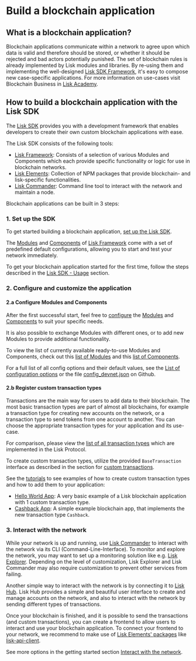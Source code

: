 # Build a blockchain application

## What is a blockchain application?

Blockchain applications communicate within a network to agree upon which data is valid and therefore should be stored, or whether it should be rejected and bad actors potentially punished.
The set of blockchain rules is already implemented by Lisk modules and libraries.
By re-using them and implementing the well-designed [Lisk SDK Framework](../lisk-sdk/introduction.md), it's easy to compose new case-specific applications.
For more information on use-cases visit Blockchain Business in [Lisk Academy](https://lisk.io/academy/blockchain-business/blockchain-in-business).

## How to build a blockchain application with the Lisk SDK

The [Lisk SDK](../lisk-sdk/introduction.md) provides you with a development framework that enables developers to create their own custom blockchain applications with ease.

The Lisk SDK consists of the following tools:

- [Lisk Framework](../lisk-sdk/lisk-framework/introduction.md): Consists of a selection of various Modules and Components which each provide specific functionality or logic for use in blockchain networks.
- [Lisk Elements](../lisk-sdk/lisk-elements/introduction.md): Collection of NPM packages that provide blockchain- and lisk-specific functionalities.
- [Lisk Commander](../lisk-sdk/lisk-commander/introduction.md): Command line tool to interact with the network and maintain a node.

Blockchain applications can be built in 3 steps:

### 1. Set up the SDK
To get started building a blockchain application, [set up the Lisk SDK](../lisk-sdk/introduction.md#setup).

The [Modules](../lisk-sdk/lisk-framework/introduction.md#modules) and [Components](../lisk-sdk/lisk-framework/introduction.md#components) of [Lisk Framework](../lisk-sdk/lisk-framework/introduction.md) come with a set of predefined default configurations, allowing you to start and test your network immediately.

To get your blockchain application started for the first time, follow the steps described in the [Lisk SDK - Usage](../lisk-sdk/introduction.md#usage) section.

### 2. Configure and customize the application

#### 2.a Configure Modules and Components
After the first successful start, feel free to [configure](../lisk-sdk/lisk-framework/configuration.md) the [Modules](../lisk-sdk/lisk-framework/introduction.md#modules) and [Components](../lisk-sdk/lisk-framework/introduction.md#components) to suit your specific needs.

It is also possible to exchange Modules with different ones, or to add new Modules to provide additional functionality.

To view the list of currently available ready-to-use Modules and Components, check out this [list of Modules](../lisk-sdk/lisk-framework/introduction.md#list-of-core-modules) and this [list of Components](../lisk-sdk/lisk-framework/introduction.md#components).

For a full list of all config options and their default values, see the [List of configuration options](configuration.md#list-of-configuration-options) or the file [config_devnet.json](https://github.com/LiskHQ/lisk-sdk/blob/development/sdk/src/samples/config_devnet.json) on Github.

#### 2.b Register custom transaction types
Transactions are the main way for users to add data to their blockchain.
The most basic transaction types are part of almost all blockchains, for example a transaction type for creating new accounts on the network, or a transaction type to send tokens from one account to another.
You can choose the appropriate transaction types for your application and its use-case.

For comparison, please view the [list of all transaction types](../lisk-protocol/transactions) which are implemented in the Lisk Protocol.

To create custom transaction types, utilize the provided `BaseTransaction` interface as described in the section for [custom transactions](custom-transactions.md).

See the [tutorials](tutorials.md) to see examples of how to create custom transaction types and how to add them to your application:

- [Hello World App](tutorials/hello-world.md): A very basic example of a Lisk blockchain application with 1 custom transaction type.
- [Cashback App](tutorials/cashback.md): A simple example blockchain app, that implements the new transaction type `Cashback`.

### 3. Interact with the network
While your network is up and running, use [Lisk Commander](../lisk-sdk/lisk-commander/introduction.md) to interact with the network via its CLI (Command-Line-Interface).
To monitor and explore the network, you may want to set up a monitoring solution like e.g. [Lisk Explorer](https://github.com/LiskHQ/lisk-explorer).
Depending on the level of customization, Lisk Explorer and Lisk Commander may also require customization to prevent other services from failing.

Another simple way to interact with the network is by connecting it to [Lisk Hub](https://github.com/LiskHQ/lisk-hub).
Lisk Hub provides a simple and beautiful user interface to create and manage accounts on the network, and also to interact with the network by sending different types of transactions.

Once your blockchain is finished, and it is possible to send the transactions (and custom transactions), you can create a frontend to allow users to interact and use your blockchain application.
To connect your frontend to your network, we recommend to make use of [Lisk Elements' packages](../lisk-sdk/lisk-elements/packages.md) like [lisk-api-client](../lisk-sdk/lisk-elements/packages/api-client.md).

See more options in the getting started section [Interact with the network](interact-with-network.md).

